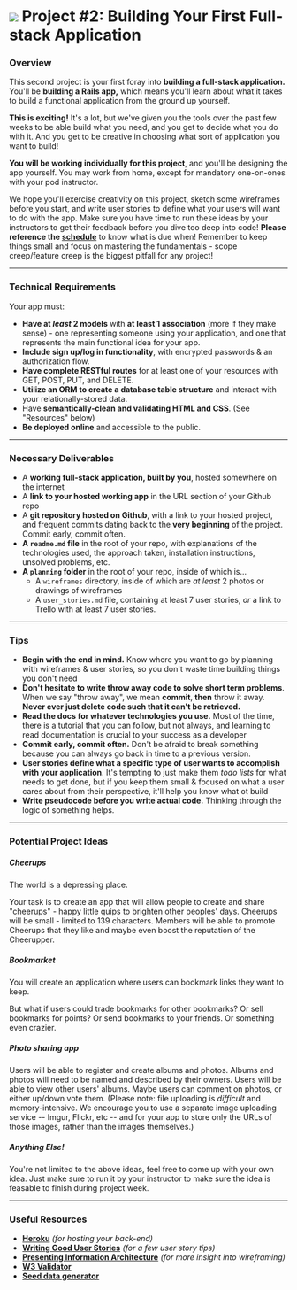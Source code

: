 # ![](https://ga-dash.s3.amazonaws.com/production/assets/logo-9f88ae6c9c3871690e33280fcf557f33.png) Project #2: Building Your First Full-stack Application

### Overview

This second project is your first foray into **building a full-stack application.** You'll be **building a Rails app,** which means you'll learn about what it takes to build a functional application from the ground up yourself.

**This is exciting!** It's a lot, but we've given you the tools over the past few weeks to be able build what you need, and you get to decide what you do with it. And you get to be creative in choosing what sort of application you want to build!

**You will be working individually for this project**, and you'll be designing the app yourself. You may work from home, except for mandatory one-on-ones with your pod instructor.

We hope you'll exercise creativity on this project, sketch some wireframes before you start, and write user stories to define what your users will want to do with the app. 
Make sure you have time to run these ideas by your instructors to get their feedback before you dive too deep into code! 
**Please reference the [schedule](schedule.md)** to know what is due when!
Remember to keep things small and focus on mastering the fundamentals - scope creep/feature creep is the biggest pitfall for any project!

---

### Technical Requirements

Your app must:

* **Have at _least_ 2 models** with **at least 1 association** (more if they make sense) - one representing someone using your application, and one that represents the main functional idea for your app.
* **Include sign up/log in functionality**, with encrypted passwords & an authorization flow.
* **Have complete RESTful routes** for at least one of your resources with GET, POST, PUT, and DELETE.
* **Utilize an ORM to create a database table structure** and interact with your relationally-stored data.
* Have **semantically-clean and validating HTML and CSS**. (See "Resources" below)
* **Be deployed online** and accessible to the public.

---

### Necessary Deliverables

* A **working full-stack application, built by you**, hosted somewhere on the internet
* A **link to your hosted working app** in the URL section of your Github repo
* A **git repository hosted on Github**, with a link to your hosted project,  and frequent commits dating back to the **very beginning** of the project. Commit early, commit often.
* **A ``readme.md`` file** in the root of your repo, with explanations of the technologies used, the approach taken, installation instructions, unsolved problems, etc.
* **A `planning` folder** in the root of your repo, inside of which is...
  * A `wireframes` directory, inside of which are *at least* 2 photos or drawings of wireframes
  * A `user_stories.md` file, containing at least 7 user stories, *or* a link to Trello with at least 7 user stories.

---

### Tips

* **Begin with the end in mind.** Know where you want to go by planning with wireframes & user stories, so you don't waste time building things you don't need
* **Don't hesitate to write throw away code to solve short term problems**. When we say "throw away", we mean **commit**, **then** throw it away. **Never ever just delete code such that it can't be retrieved.**
* **Read the docs for whatever technologies you use.** Most of the time, there is a tutorial that you can follow, but not always, and learning to read documentation is crucial to your success as a developer
* **Commit early, commit often.** Don't be afraid to break something because you can always go back in time to a previous version.
* **User stories define what a specific type of user wants to accomplish with your application**. It's tempting to just make them _todo lists_ for what needs to get done, but if you keep them small & focused on what a user cares about from their perspective, it'll help you know what ot build
* **Write pseudocode before you write actual code.** Thinking through the logic of something helps.

---

### Potential Project Ideas

##### Cheerups
The world is a depressing place.

Your task is to create an app that will allow people to create and share "cheerups" - happy little quips to brighten other peoples' days. Cheerups will be small - limited to 139 characters. Members will be able to promote Cheerups that they like and maybe even boost the reputation of the Cheerupper.

##### Bookmarket
You will create an application where users can bookmark links they want to keep.

But what if users could trade bookmarks for other bookmarks? Or sell bookmarks for points? Or send bookmarks to your friends. Or something even crazier.

##### Photo sharing app
Users will be able to register and create albums and photos. Albums and photos will need to be named and described by their owners. Users will be able to view other users' albums. Maybe users can comment on photos, or either up/down vote them. (Please note: file uploading is *difficult* and memory-intensive. We encourage you to use a separate image uploading service -- Imgur, Flickr, etc -- and for your app to store only the URLs of those images, rather than the images themselves.)

##### Anything Else!

You're not limited to the above ideas, feel free to come up with your own idea. Just make sure to run it by your instructor to make sure the idea is feasable to finish during project week.

---

### Useful Resources

* **[Heroku](http://www.heroku.com)** _(for hosting your back-end)_
* **[Writing Good User Stories](http://www.mariaemerson.com/user-stories/)** _(for a few user story tips)_
* **[Presenting Information Architecture](http://webstyleguide.com/wsg3/3-information-architecture/4-presenting-information.html)** _(for more insight into wireframing)_
* **[W3 Validator](http://validator.w3.org)**
* **[Seed data generator](https://www.mockaroo.com/)**

